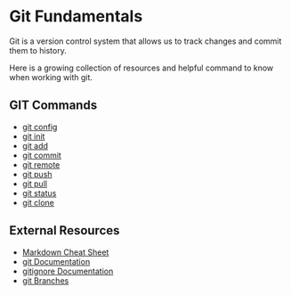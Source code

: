 # Git Fundamentals

Git is a version control system that allows us to track changes and commit them to history.

Here is a growing collection of resources and helpful command to know when working with git.

## GIT Commands
- [git config](./commands/Config.md)
- [git init](./commands/Init.md)
- [git add](./commands/Add.md)
- [git commit](./commands/Commit.md)
- [git remote](./commands/Remote.md)
- [git push](.commands/Push.md)
- [git pull](.commands/Pull.md)
- [git status](./commands/Status.md)
- [git clone](.commands/Clone.md)

## External Resources
- [Markdown Cheat Sheet](https://www.markdownguide.org/cheat-sheet/)
- [git Documentation](http://git-scm/docs)
- [gitignore Documentation](https://git-scm.com/docs/gitignore)
- [git Branches](https://git-scm.com/book/en/v2/Git-Branching-Branches-in-a-Nutshell)